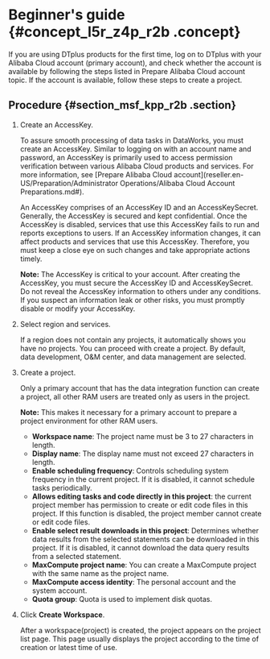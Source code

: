 # Beginner's guide {#concept_l5r_z4p_r2b .concept}

If you are using DTplus products for the first time, log on to DTplus with your Alibaba Cloud account \(primary account\), and check whether the account is available by following the steps listed in Prepare Alibaba Cloud account topic. If the account is available, follow these steps to create a project.

## Procedure {#section_msf_kpp_r2b .section}

1.  Create an AccessKey.

    To assure smooth processing of data tasks in DataWorks, you must create an AccessKey. Similar to logging on with an account name and password, an AccessKey is primarily used to access permission verification between various Alibaba Cloud products and services. For more information, see [Prepare Alibaba Cloud account](reseller.en-US/Preparation/Administrator Operations/Alibaba Cloud Account Preparations.md#).

    An AccessKey comprises of an AccessKey ID and an AccessKeySecret. Generally, the AccessKey is secured and kept confidential. Once the AccessKey is disabled, services that use this AccessKey fails to run and reports exceptions to users. If an AccessKey information changes, it can affect products and services that use this AccessKey. Therefore, you must keep a close eye on such changes and take appropriate actions timely.

    **Note:** The AccessKey is critical to your account. After creating the AccessKey, you must secure the AccessKey ID and AccessKeySecret. Do not reveal the AccessKey information to others under any conditions. If you suspect an information leak or other risks, you must promptly disable or modify your AccessKey.

2.  Select region and services.

    If a region does not contain any projects, it automatically shows you have no projects. You can proceed with create a project. By default, data development, O&M center, and data management are selected.

3.  Create a project.

    Only a primary account that has the data integration function can create a project, all other RAM users are treated only as users in the project.

    **Note:** This makes it necessary for a primary account to prepare a project environment for other RAM users.

    -   **Workspace name**: The project name must be 3 to 27 characters in length.
    -   **Display name**: The display name must not exceed 27 characters in length.
    -   **Enable scheduling frequency**: Controls scheduling system frequency in the current project. If it is disabled, it cannot schedule tasks periodically.
    -   **Allows editing tasks and code directly in this project**: the current project member has permission to create or edit code files in this project. If this function is disabled, the project member cannot create or edit code files.
    -   **Enable select result downloads in this project**: Determines whether data results from the selected statements can be downloaded in this project. If it is disabled, it cannot download the data query results from a selected statement.
    -   **MaxCompute project name**: You can create a MaxCompute project with the same name as the project name. 
    -   **MaxCompute access identity**: The personal account and the system account.
    -   **Quota group**: Quota is used to implement disk quotas.
4.  Click **Create Workspace**.

    After a workspace\(project\) is created, the project appears on the project list page. This page usually displays the project according to the time of creation or latest time of use.


